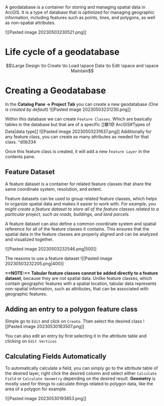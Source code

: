 A geodatabase is a container for storing and managing spatial data in ArcGIS. It is a type of database that is optimized for managing geographic information, including features such as points, lines, and polygons, as well as non-spatial attributes.

![[Pasted image 20230503230521.png]]

# Life cycle of a geodatabase 
$$\Large Design \to Create \to Load \space Data \to Edit \space and \space Maintain$$


# Creating a Geodatabase
In the **Catalog Pane -> Project Tab** you can create a new geodatabase *(One is created by default)* 
![[Pasted image 20230503231230.png]]

Within this database we can create `Feature Classes`. Which are basically tables in the database but that are of a specific [[🟩1@ ArcGIS#Types of Data|data type]]
![[Pasted image 20230503231637.png]]
Additionally for any feature class, you can create as many attributes as needed for that class. ^d0b334

Once this feature class is created, it will add a new `Feature Layer` in the contents pane.

## Feature Dataset
A feature dataset is a container for related feature classes that share the same coordinate system, resolution, and extent.

Feature datasets can be used to group related feature classes, which helps to organize spatial data and makes it easier to work with. 
*For example, you might create a feature dataset to store all of the feature classes related to a particular project, such as roads, buildings, and land parcels.*

A feature dataset can also define a common coordinate system and spatial reference for all of the feature classes it contains. This ensures that the spatial data in the feature classes are properly aligned and can be analyzed and visualized together.

![[Pasted image 20230503232546.png|500]]

The reasons to use a feature dataset
![[Pasted image 20230503232205.png|400]]



**==NOTE:==** **Tabular feature classes cannot be added directly to a feature dataset**, because they are not spatial data. Unlike feature classes, which contain geographic features with a spatial location, tabular data represents non-spatial information, such as attributes, that can be associated with geographic features.

## Adding an entry to a polygon feature class
Simple go to `Edit` and click on `Create`. Then select the desired class
![[Pasted image 20230530183507.png]]

You can also edit an entry by first selecting it in the attribute table and clicking on `Edit Vertices`

## Calculating Fields Automatically
To automatically calculate a field, you can simply go to the attribute table of the desired layer, right click the desired column and select either `Calculate Field` or `Calculate Geometry` depending on the desired result. **Geometry** is mostly used for things to calculate things related to polygon data, like the area of a polygon for example.

![[Pasted image 20230530193853.png]]